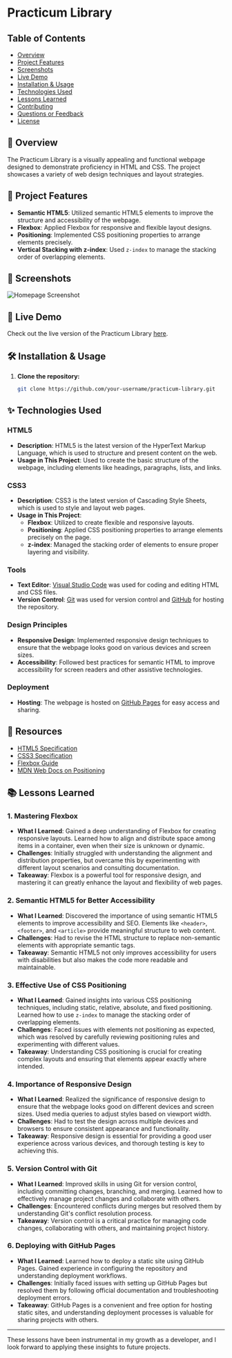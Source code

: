 # Practicum Library

## Table of Contents

- [Overview](#-overview)
- [Project Features](#-project-features)
- [Screenshots](#-screenshots)
- [Live Demo](#-live-demo)
- [Installation & Usage](#-installation--usage)
- [Technologies Used](#-technologies-used)
- [Lessons Learned](#-lessons-learned)
- [Contributing](#-contributing)
- [Questions or Feedback](#-questions-or-feedback)
- [License](#-license)

## 📖 Overview

The Practicum Library is a visually appealing and functional webpage designed to demonstrate proficiency in HTML and CSS. The project showcases a variety of web design techniques and layout strategies.


## 🚀 Project Features

- **Semantic HTML5**: Utilized semantic HTML5 elements to improve the structure and accessibility of the webpage.
- **Flexbox**: Applied Flexbox for responsive and flexible layout designs.
- **Positioning**: Implemented CSS positioning properties to arrange elements precisely.
- **Vertical Stacking with z-index**: Used `z-index` to manage the stacking order of overlapping elements.


## 📸 Screenshots

![Homepage Screenshot](link-to-your-screenshot-image)

## 🔗 Live Demo

Check out the live version of the Practicum Library [here](link-to-your-live-demo).

## 🛠️ Installation & Usage

1. **Clone the repository:**
   ```bash
   git clone https://github.com/your-username/practicum-library.git

## ✨ Technologies Used

### HTML5

- **Description**: HTML5 is the latest version of the HyperText Markup Language, which is used to structure and present content on the web.
- **Usage in This Project**: Used to create the basic structure of the webpage, including elements like headings, paragraphs, lists, and links.

### CSS3

- **Description**: CSS3 is the latest version of Cascading Style Sheets, which is used to style and layout web pages.
- **Usage in This Project**: 
  - **Flexbox**: Utilized to create flexible and responsive layouts.
  - **Positioning**: Applied CSS positioning properties to arrange elements precisely on the page.
  - **z-index**: Managed the stacking order of elements to ensure proper layering and visibility.

### Tools

- **Text Editor**: [Visual Studio Code](https://code.visualstudio.com/) was used for coding and editing HTML and CSS files.
- **Version Control**: [Git](https://git-scm.com/) was used for version control and [GitHub](https://github.com/) for hosting the repository.

### Design Principles

- **Responsive Design**: Implemented responsive design techniques to ensure that the webpage looks good on various devices and screen sizes.
- **Accessibility**: Followed best practices for semantic HTML to improve accessibility for screen readers and other assistive technologies.

### Deployment

- **Hosting**: The webpage is hosted on [GitHub Pages](https://pages.github.com/) for easy access and sharing.

## 🔗 Resources

- [HTML5 Specification](https://www.w3.org/TR/html5/)
- [CSS3 Specification](https://www.w3.org/TR/CSS/)
- [Flexbox Guide](https://css-tricks.com/snippets/css/a-guide-to-flexbox/)
- [MDN Web Docs on Positioning](https://developer.mozilla.org/en-US/docs/Web/CSS/position)

## 📚 Lessons Learned

### 1. Mastering Flexbox

- **What I Learned**: Gained a deep understanding of Flexbox for creating responsive layouts. Learned how to align and distribute space among items in a container, even when their size is unknown or dynamic.
- **Challenges**: Initially struggled with understanding the alignment and distribution properties, but overcame this by experimenting with different layout scenarios and consulting documentation.
- **Takeaway**: Flexbox is a powerful tool for responsive design, and mastering it can greatly enhance the layout and flexibility of web pages.

### 2. Semantic HTML5 for Better Accessibility

- **What I Learned**: Discovered the importance of using semantic HTML5 elements to improve accessibility and SEO. Elements like `<header>`, `<footer>`, and `<article>` provide meaningful structure to web content.
- **Challenges**: Had to revise the HTML structure to replace non-semantic elements with appropriate semantic tags.
- **Takeaway**: Semantic HTML5 not only improves accessibility for users with disabilities but also makes the code more readable and maintainable.

### 3. Effective Use of CSS Positioning

- **What I Learned**: Gained insights into various CSS positioning techniques, including static, relative, absolute, and fixed positioning. Learned how to use `z-index` to manage the stacking order of overlapping elements.
- **Challenges**: Faced issues with elements not positioning as expected, which was resolved by carefully reviewing positioning rules and experimenting with different values.
- **Takeaway**: Understanding CSS positioning is crucial for creating complex layouts and ensuring that elements appear exactly where intended.

### 4. Importance of Responsive Design

- **What I Learned**: Realized the significance of responsive design to ensure that the webpage looks good on different devices and screen sizes. Used media queries to adjust styles based on viewport width.
- **Challenges**: Had to test the design across multiple devices and browsers to ensure consistent appearance and functionality.
- **Takeaway**: Responsive design is essential for providing a good user experience across various devices, and thorough testing is key to achieving this.

### 5. Version Control with Git

- **What I Learned**: Improved skills in using Git for version control, including committing changes, branching, and merging. Learned how to effectively manage project changes and collaborate with others.
- **Challenges**: Encountered conflicts during merges but resolved them by understanding Git's conflict resolution process.
- **Takeaway**: Version control is a critical practice for managing code changes, collaborating with others, and maintaining project history.

### 6. Deploying with GitHub Pages

- **What I Learned**: Learned how to deploy a static site using GitHub Pages. Gained experience in configuring the repository and understanding deployment workflows.
- **Challenges**: Initially faced issues with setting up GitHub Pages but resolved them by following official documentation and troubleshooting deployment errors.
- **Takeaway**: GitHub Pages is a convenient and free option for hosting static sites, and understanding deployment processes is valuable for sharing projects with others.

---

These lessons have been instrumental in my growth as a developer, and I look forward to applying these insights to future projects.

